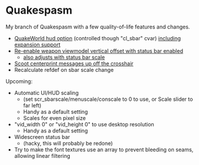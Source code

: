 # Quakespasm
My branch of Quakespasm with a few quality-of-life features and changes.

+ [QuakeWorld hud option](http://i.imgur.com/IucSPLL.png) (controlled though "cl_sbar" cvar) [including expansion support](http://i.imgur.com/l7wGfZV.png)
+ [Re-enable weapon viewmodel vertical offset with status bar enabled](http://i.imgur.com/kJpRDqb.png)
    - [also adjusts with status bar scale](http://i.imgur.com/GBEYIaG.jpg)
+ [Scoot centerprint messages up off the crosshair](http://i.imgur.com/PofcgdD.png)
+ Recalculate refdef on sbar scale change


Upcoming:
+ Automatic UI/HUD scaling 
    - (set scr_sbarscale/menuscale/conscale to 0 to use, or Scale slider to far left)
    - Handy as a default setting
    - Scales for even pixel size
+ "vid_width 0" or "vid_height 0" to use desktop resolution
    - Handy as a default setting
+ Widescreen status bar 
    - (hacky, this will probably be redone)
+ Try to make the font textures use an array to prevent bleeding on seams, allowing linear filtering
